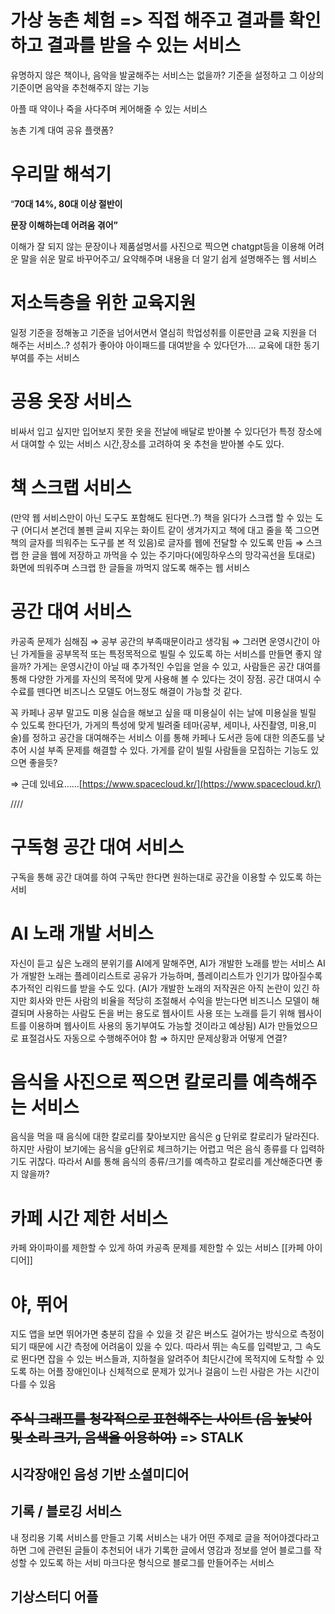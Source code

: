 
# 가상 농촌 체험 => 직접 해주고 결과를 확인하고 결과를 받을 수 있는 서비스

유명하지 않은 책이나, 음악을 발굴해주는 서비스는 없을까?
기준을 설정하고 그 이상의 기준이면 음악을 추천해주지 않는 기능

아플 때 약이나 죽을 사다주며 케어해줄 수 있는 서비스

농촌 기계 대여 공유 플랫폼?

# 우리말 해석기
    
“**70대 14%, 80대 이상 절반이**

**문장 이해하는데 어려움 겪어”**

이해가 잘 되지 않는 문장이나 제품설명서를 사진으로 찍으면 chatgpt등을 이용해 어려운 말을 쉬운 말로 바꾸어주고/ 요약해주며 내용을 더 알기 쉽게 설명해주는 웹 서비스

# 저소득층을 위한 교육지원
    
일정 기준을 정해놓고 기준을 넘어서면서 열심히 학업성취를 이룬만큼 교육 지원을 더 해주는 서비스..? 성취가 좋아야 아이패드를 대여받을 수 있다던가…. 교육에 대한 동기부여를 주는 서비스
    
# 공용 옷장 서비스
    
비싸서 입고 싶지만 입어보지 못한 옷을 전날에 배달로 받아볼 수 있다던가 특정 장소에서 대여할 수 있는 서비스 시간,장소를 고려하여 옷 추천을 받아볼 수도 있다.
    
# 책 스크랩 서비스
    

(만약 웹 서비스만이 아닌 도구도 포함해도 된다면..?) 책을 읽다가 스크랩 할 수 있는 도구 (어디서 본건데 볼펜 글씨 지우는 화이트 같이 생겨가지고 책에 대고 줄을 쭉 그으면 책의 글자를 띄워주는 도구를 본 적 있음)로 글자를 웹에 전달할 수 있도록 만듬 ⇒ 스크랩 한 글을 웹에 저장하고 까먹을 수 있는 주기마다(에밍하우스의 망각곡선을 토대로) 화면에 띄워주며 스크랩 한 글들을 까먹지 않도록 해주는 웹 서비스

# 공간 대여 서비스

카공족 문제가 심해짐 ⇒ 공부 공간의 부족때문이라고 생각됨 ⇒ 그러면 운영시간이 아닌 가게들을 공부목적 또는 특정목적으로 빌릴 수 있도록 하는 서비스를 만들면 좋지 않을까? 가게는 운영시간이 아닐 때 추가적인 수입을 얻을 수 있고, 사람들은 공간 대여를 통해 다양한 가게를 자신의 목적에 맞게 사용해 볼 수 있다는 것이 장점. 공간 대여시 수수료를 뗀다면 비즈니스 모델도 어느정도 해결이 가능할 것 같다.

꼭 카페나 공부 말고도 미용 실습을 해보고 싶을 때 미용실이 쉬는 날에 미용실을 빌릴 수 있도록 한다던가, 가게의 특성에 맞게 빌려줄 테마(공부, 세미나, 사진촬영, 미용,미술)를 정하고 공간을 대여해주는 서비스 이를 통해 카페나 도서관 등에 대한 의존도를 낮추어 시설 부족 문제를 해결할 수 있다. 가게를 같이 빌릴 사람들을 모집하는 기능도 있으면 좋을듯?

⇒ 근데 있네요……[https://www.spacecloud.kr/](https://www.spacecloud.kr/)

////

# 구독형 공간 대여 서비스
구독을 통해 공간 대여를 하여 구독만 한다면 원하는대로 공간을 이용할 수 있도록 하는 서비

# AI 노래 개발 서비스
자신이 듣고 싶은 노래의 분위기를 AI에게 말해주면, AI가 개발한 노래를 받는 서비스 AI가 개발한 노래는 플레이리스트로 공유가 가능하며, 플레이리스트가 인기가 많아질수록 추가적인 리워드를 받을 수도 있다. (AI가 개발한 노래의 저작권은 아직 논란이 있긴 하지만 회사와 만든 사람의 비율을 적당히 조절해서 수익을 받는다면 비즈니스 모델이 해결되며 사용하는 사람도 돈을 버는 용도로 웹사이트 사용 또는 노래를 듣기 위해 웹사이트를 이용하며 웹사이트 사용의 동기부여도 가능할 것이라고 예상됨) AI가 만들었으므로 표절검사도 자동으로 수행해주어야 함 ⇒ 하지만 문제상황과 어떻게 연결?

# 음식을 사진으로 찍으면 칼로리를 예측해주는 서비스
음식을 먹을 때 음식에 대한 칼로리를 찾아보지만 음식은 g 단위로 칼로리가 달라진다. 하지만 사람이 보기에는 음식을 g단위로 체크하기는 어렵고 먹은 음식 종류를 다 입력하기도 귀찮다. 따라서 AI를 통해 음식의 종류/크기를 예측하고 칼로리를 계산해준다면 좋지 않을까?

# 카페 시간 제한 서비스
카페 와이파이를 제한할 수 있게 하여 카공족 문제를 제한할 수 있는 서비스
[[카페 아이디어]]

# 야, 뛰어
지도 앱을 보면 뛰어가면 충분히 잡을 수 있을 것 같은 버스도 걸어가는 방식으로 측정이 되기 때문에 시간 측정에 어려움이 있을 수 있다. 따라서 뛰는 속도를 입력받고, 그 속도로 뛴다면 잡을 수 있는 버스들과, 지하철을 알려주어 최단시간에 목적지에 도착할 수 있도록 하는 어플
장애인이나 신체적으로 문제가 있거나 걸음이 느린 사람은 가는 시간이 다를 수 있음

## ~~주식 그래프를 청각적으로 표현해주는 사이트 (음 높낮이 및 소리 크기, 음색을 이용하여)~~ => STALK

## 시각장애인 음성 기반 소셜미디어

## 기록 / 블로깅 서비스
내 정리용 기록 서비스를 만들고
기록 서비스는 내가 어떤 주제로 글을 적어야겠다라고 하면 그에 관련된 글들이 추천되어 내가 기록한 글에서 영감과 정보를 얻어 블로그를 작성할 수 있도록 하는 서비
마크다운 형식으로 블로그를 만들어주는 서비스


## 기상스터디 어플







